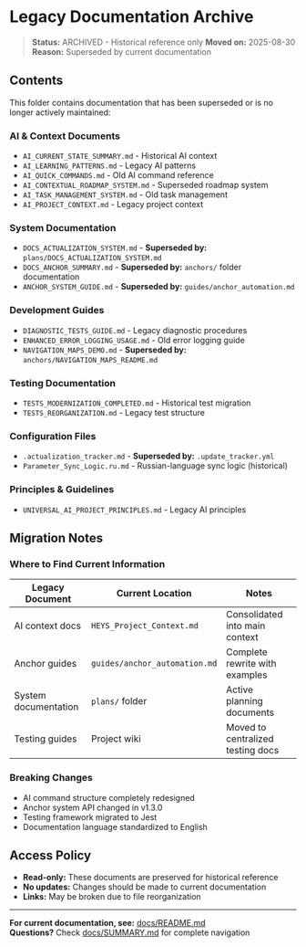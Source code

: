 # Legacy Documentation Archive

> **Status:** ARCHIVED - Historical reference only **Moved on:** 2025-08-30
> **Reason:** Superseded by current documentation

## Contents

This folder contains documentation that has been superseded or is no longer
actively maintained:

### AI & Context Documents

- `AI_CURRENT_STATE_SUMMARY.md` - Historical AI context
- `AI_LEARNING_PATTERNS.md` - Legacy AI patterns
- `AI_QUICK_COMMANDS.md` - Old AI command reference
- `AI_CONTEXTUAL_ROADMAP_SYSTEM.md` - Superseded roadmap system
- `AI_TASK_MANAGEMENT_SYSTEM.md` - Old task management
- `AI_PROJECT_CONTEXT.md` - Legacy project context

### System Documentation

- `DOCS_ACTUALIZATION_SYSTEM.md` - **Superseded by:**
  `plans/DOCS_ACTUALIZATION_SYSTEM.md`
- `DOCS_ANCHOR_SUMMARY.md` - **Superseded by:** `anchors/` folder documentation
- `ANCHOR_SYSTEM_GUIDE.md` - **Superseded by:** `guides/anchor_automation.md`

### Development Guides

- `DIAGNOSTIC_TESTS_GUIDE.md` - Legacy diagnostic procedures
- `ENHANCED_ERROR_LOGGING_USAGE.md` - Old error logging guide
- `NAVIGATION_MAPS_DEMO.md` - **Superseded by:**
  `anchors/NAVIGATION_MAPS_README.md`

### Testing Documentation

- `TESTS_MODERNIZATION_COMPLETED.md` - Historical test migration
- `TESTS_REORGANIZATION.md` - Legacy test structure

### Configuration Files

- `.actualization_tracker.md` - **Superseded by:** `.update_tracker.yml`
- `Parameter_Sync_Logic.ru.md` - Russian-language sync logic (historical)

### Principles & Guidelines

- `UNIVERSAL_AI_PROJECT_PRINCIPLES.md` - Legacy AI principles

## Migration Notes

### Where to Find Current Information

| Legacy Document      | Current Location              | Notes                             |
| -------------------- | ----------------------------- | --------------------------------- |
| AI context docs      | `HEYS_Project_Context.md`     | Consolidated into main context    |
| Anchor guides        | `guides/anchor_automation.md` | Complete rewrite with examples    |
| System documentation | `plans/` folder               | Active planning documents         |
| Testing guides       | Project wiki                  | Moved to centralized testing docs |

### Breaking Changes

- AI command structure completely redesigned
- Anchor system API changed in v1.3.0
- Testing framework migrated to Jest
- Documentation language standardized to English

## Access Policy

- **Read-only:** These documents are preserved for historical reference
- **No updates:** Changes should be made to current documentation
- **Links:** May be broken due to file reorganization

---

**For current documentation, see:** [docs/README.md](../README.md)  
**Questions?** Check [docs/SUMMARY.md](../SUMMARY.md) for complete navigation
